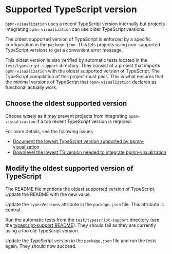 # Supported TypeScript version

`bpmn-visualization` uses a recent TypeScript version internally but projects integrating `bpmn-visualization` can use older TypeScript versions.

The oldest supported version of TypeScript is enforced by a specific configuration in the `package.json`. This lets projects using non-supported
TypeScript versions to get a convenient error message.

This oldest version is also verified by automatic tests located in the `test/typescript-support` directory.
They consist of a project that imports `bpmn-visualization` with the oldest supported version of TypeScript. The TypeScript compilation of this
project must pass. This is what ensures that the minimal versions of TypeScript that `bpmn-visualization` declares as functional actually work.


## Choose the oldest supported version

Choose wisely as it may prevent projects from integrating `bpmn-visualization` if a too recent TypeScript version is required.

For more details, see the following issues
* [Document the lowest TypeScript version supported by bpmn-visualization](https://github.com/process-analytics/bpmn-visualization-js/issues/2246)
* [Downlevel the lowest TS version needed to integrate bpmn-visualization](https://github.com/process-analytics/bpmn-visualization-js/issues/2252)


## Modify the oldest supported version of TypeScript

The README file mentions the oldest supported version of TypeScript. Update the README with the new value.

Update the `typesVersions` attribute in the `package.json` file. This attribute is central.

Run the automatic tests from the `test/typescript-support` directory (see the [typescript-support README](../../test/typescript-support/README.md)). They should fail as they are currently using a too old TypeScript version.

Update the TypeScript version in the `package.json` file and run the tests again. They should now succeed.
